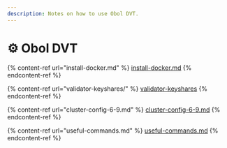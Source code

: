```yaml
---
description: Notes on how to use Obol DVT.
---
```


# ⚙ Obol DVT

{% content-ref url="install-docker.md" %}
[install-docker.md](install-docker.md)
{% endcontent-ref %}

{% content-ref url="validator-keyshares/" %}
[validator-keyshares](validator-keyshares/)
{% endcontent-ref %}

{% content-ref url="cluster-config-6-9.md" %}
[cluster-config-6-9.md](cluster-config-6-9.md)
{% endcontent-ref %}

{% content-ref url="useful-commands.md" %}
[useful-commands.md](useful-commands.md)
{% endcontent-ref %}
